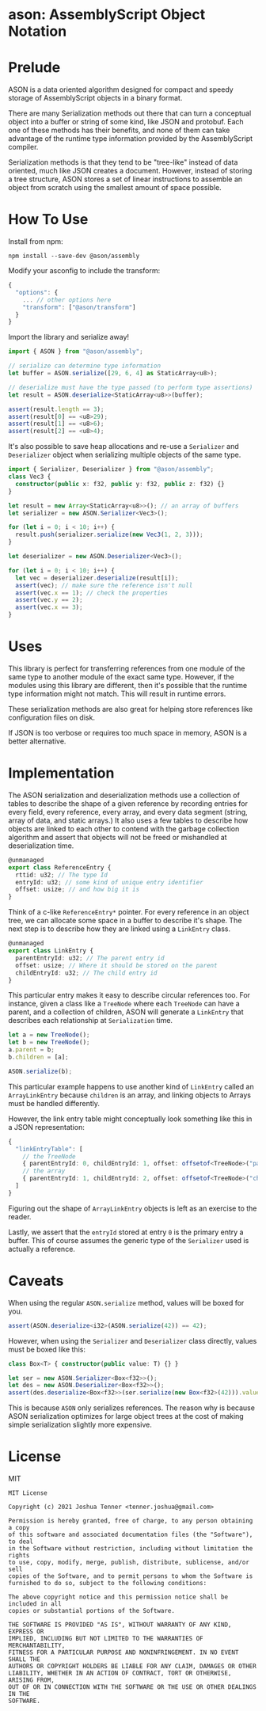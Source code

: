 # ason: AssemblyScript Object Notation

# Prelude

ASON is a data oriented algorithm designed for compact and speedy storage of AssemblyScript objects in a binary format.

There are many Serialization methods out there that can turn a conceptual object into a buffer or string of some kind, like JSON and protobuf. Each one of these methods has their benefits, and none of them can take advantage of the runtime type information provided by the AssemblyScript compiler.

Serialization methods is that they tend to be "tree-like" instead of data oriented, much like JSON creates a document. However, instead of storing a tree structure, ASON stores a set of linear instructions to assemble an object from scratch using the smallest amount of space possible.

# How To Use

Install from npm:

```
npm install --save-dev @ason/assembly
```

Modify your asconfig to include the transform:

```ts
{
  "options": {
    ... // other options here
    "transform": ["@ason/transform"]
  }
}
```

Import the library and serialize away!

```ts
import { ASON } from "@ason/assembly";

// serialize can determine type information
let buffer = ASON.serialize([29, 6, 4] as StaticArray<u8>);

// deserialize must have the type passed (to perform type assertions)
let result = ASON.deserialize<StaticArray<u8>>(buffer);

assert(result.length == 3);
assert(result[0] == <u8>29);
assert(result[1] == <u8>6);
assert(result[2] == <u8>4);
```

It's also possible to save heap allocations and re-use a `Serializer` and `Deserializer` object when serializing multiple objects of the same type.

```ts
import { Serializer, Deserializer } from "@ason/assembly";
class Vec3 {
  constructor(public x: f32, public y: f32, public z: f32) {}
}

let result = new Array<StaticArray<u8>>(); // an array of buffers
let serializer = new ASON.Serializer<Vec3>();

for (let i = 0; i < 10; i++) {
  result.push(serializer.serialize(new Vec3(1, 2, 3)));
}

let deserializer = new ASON.Deserializer<Vec3>();

for (let i = 0; i < 10; i++) {
  let vec = deserializer.deserialize(result[i]);
  assert(vec); // make sure the reference isn't null
  assert(vec.x == 1); // check the properties
  assert(vec.y == 2);
  assert(vec.x == 3);
}
```

# Uses

This library is perfect for transferring references from one module of the same type to another module of the exact same type. However, if the modules using this library are different, then it's possible that the runtime type information might not match. This will result in runtime errors.

These serialization methods are also great for helping store references like configuration files on disk.

If JSON is too verbose or requires too much space in memory, ASON is a better alternative.

# Implementation

The ASON serialization and deserialization methods use a collection of tables to describe the shape of a given reference by recording entries for every field, every reference, every array, and every data segment (string, array of data, and static arrays.) It also uses a few tables to describe how objects are linked to each other to contend with the garbage collection algorithm and assert that objects will not be freed or mishandled at deserialization time.

```ts
@unmanaged
export class ReferenceEntry {
  rttid: u32; // The type Id
  entryId: u32; // some kind of unique entry identifier
  offset: usize; // and how big it is
}
```

Think of a c-like `ReferenceEntry*` pointer. For every reference in an object tree, we can allocate some space in a buffer to describe it's shape. The next step is to describe how they are linked using a `LinkEntry` class.

```ts
@unmanaged
export class LinkEntry {
  parentEntryId: u32; // The parent entry id
  offset: usize; // Where it should be stored on the parent
  childEntryId: u32; // The child entry id
}
```

This particular entry makes it easy to describe circular references too. For instance, given a class like a `TreeNode` where each `TreeNode` can have a parent, and a collection of children, ASON will generate a `LinkEntry` that describes each relationship at `Serialization` time.


```ts
let a = new TreeNode();
let b = new TreeNode();
a.parent = b;
b.children = [a];

ASON.serialize(b);
```

This particular example happens to use another kind of `LinkEntry` called an `ArrayLinkEntry` because `children` is an array, and linking objects to Arrays must be handled differently.

However, the link entry table might conceptually look something like this in a JSON representation:

```ts
{
  "linkEntryTable": [
    // the TreeNode
    { parentEntryId: 0, childEntryId: 1, offset: offsetof<TreeNode>("parent") },
    // the array
    { parentEntryId: 1, childEntryId: 2, offset: offsetof<TreeNode>("children") },
  ]
}
```

Figuring out the shape of `ArrayLinkEntry` objects is left as an exercise to the reader.

Lastly, we assert that the `entryId` stored at entry `0` is the primary entry a buffer. This of course assumes the generic type of the `Serializer` used is actually a reference.

# Caveats

When using the regular `ASON.serialize` method, values will be boxed for you.

```ts
assert(ASON.deserialize<i32>(ASON.serialize(42)) == 42);
```

However, when using the `Serializer` and `Deserializer` class directly, values must be boxed like this:

```ts
class Box<T> { constructor(public value: T) {} }

let ser = new ASON.Serializer<Box<f32>>();
let des = new ASON.Deserializer<Box<f32>>();
assert(des.deserialize<Box<f32>>(ser.serialize(new Box<f32>(42))).value == <f32>42);
```

This is because `ASON` only serializes references. The reason why is because ASON serialization optimizes for large object trees at the cost of making simple serialization slightly more expensive.

# License

MIT

```
MIT License

Copyright (c) 2021 Joshua Tenner <tenner.joshua@gmail.com>

Permission is hereby granted, free of charge, to any person obtaining a copy
of this software and associated documentation files (the "Software"), to deal
in the Software without restriction, including without limitation the rights
to use, copy, modify, merge, publish, distribute, sublicense, and/or sell
copies of the Software, and to permit persons to whom the Software is
furnished to do so, subject to the following conditions:

The above copyright notice and this permission notice shall be included in all
copies or substantial portions of the Software.

THE SOFTWARE IS PROVIDED "AS IS", WITHOUT WARRANTY OF ANY KIND, EXPRESS OR
IMPLIED, INCLUDING BUT NOT LIMITED TO THE WARRANTIES OF MERCHANTABILITY,
FITNESS FOR A PARTICULAR PURPOSE AND NONINFRINGEMENT. IN NO EVENT SHALL THE
AUTHORS OR COPYRIGHT HOLDERS BE LIABLE FOR ANY CLAIM, DAMAGES OR OTHER
LIABILITY, WHETHER IN AN ACTION OF CONTRACT, TORT OR OTHERWISE, ARISING FROM,
OUT OF OR IN CONNECTION WITH THE SOFTWARE OR THE USE OR OTHER DEALINGS IN THE
SOFTWARE.
```
